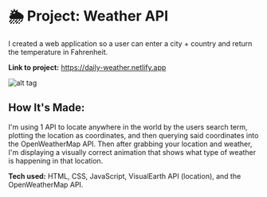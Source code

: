 # 🌦 Project: Weather API

I created a web application so a user can enter a city + country and return the temperature in Fahrenheit.

**Link to project:** https://daily-weather.netlify.app

![alt tag](https://i.imgur.com/hjTD8Uu.png)


## How It's Made:

I'm using 1 API to locate anywhere in the world by the users search term, plotting the location as coordinates, and then querying said coordinates into the OpenWeatherMap API. Then after grabbing your location and weather, I'm displaying a visually correct animation that shows what type of weather is happening in that location.

**Tech used:** HTML, CSS, JavaScript, VisualEarth API (location), and the OpenWeatherMap API.
